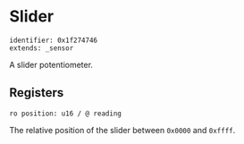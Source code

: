 # Slider

    identifier: 0x1f274746
    extends: _sensor

A slider potentiometer.

## Registers

    ro position: u16 / @ reading

The relative position of the slider between `0x0000` and `0xffff`.

